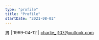 ```yaml
---
type: "profile"
title: "Profile"
startDate: "2021-08-01"
---
```

男 | 1999-04-12 | charlie_j107@outlook.com